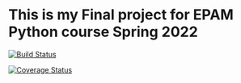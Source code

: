 # This is my Final project for EPAM Python course Spring 2022

[![Build Status](https://app.travis-ci.com/marinchenko-a/Python-Online-Final-Project.svg?branch=step-9)](https://app.travis-ci.com/marinchenko-a/Python-Online-Final-Project)

[![Coverage Status](https://coveralls.io/repos/github/marinchenko-a/Python-Online-Final-Project/badge.svg?branch=step-9)](https://coveralls.io/github/marinchenko-a/Python-Online-Final-Project?branch=step-9)
